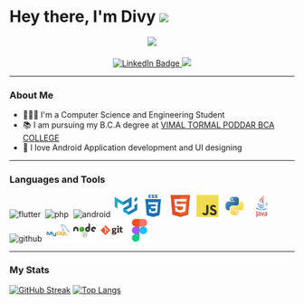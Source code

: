 ### <h1>Hey there, I'm Divy <img src="https://media.giphy.com/media/hvRJCLFzcasrR4ia7z/giphy.gif" width="30px"/></h1>
<div id="header" align="center">
  <img src="https://media.giphy.com/media/HEPwfdu6T6svpPE1eN/giphy.gif" width="240"/>
</div>
<br/>
<div id="badges" align="center">
  <a href="https://www.linkedin.com/in/divy-shah-36a533239/">
    <img src="https://img.shields.io/badge/LinkedIn-blue?style=for-the-badge&logo=linkedin&logoColor=white" alt="LinkedIn Badge"/>
  </a>
  <a href="https://instagram.com/divyshah2266?igshid=YzAwZjE1ZTI0Zg==">
    <img src="https://img.shields.io/badge/Instagram-%23E4405F.svg?style=for-the-badge&logo=Instagram&logoColor=white"/>
  </a>
<!--   <a href="https://open.spotify.com/user/14ptdiqc63emp5ddhjhl00zhr">
    <img src="https://img.shields.io/badge/Spotify-green?style=for-the-badge&logo=spotify&logoColor=white" alt="Spotify Badge"/>
  </a> -->
</div>

---

### About Me
- 👨🏼‍💻 I'm a Computer Science and Engineering Student
- 📚 I am pursuing my B.C.A degree at [VIMAL TORMAL PODDAR BCA COLLEGE](https://vtpoddar.com/)
- 👻 I love Android Application development and UI designing

---

### Languages and Tools
<div>
  <img src="https://cdn.jsdelivr.net/gh/devicons/devicon/icons/flutter/flutter-original.svg" title="flutter" alt="flutter" width="40" height="40"/>&nbsp;
  <img src="https://cdn.jsdelivr.net/gh/devicons/devicon/icons/php/php-plain.svg" title="php" alt="php" width="40" height="40"/>&nbsp;
  <img src="https://cdn.jsdelivr.net/gh/devicons/devicon/icons/android/android-plain.svg" title="android" alt="android" width="40" height="40"/>&nbsp;
  <img src="https://github.com/devicons/devicon/blob/master/icons/materialui/materialui-original.svg" title="Material UI" alt="Material UI" width="40" height="40"/>&nbsp;
  <img src="https://github.com/devicons/devicon/blob/master/icons/css3/css3-plain-wordmark.svg"  title="CSS3" alt="CSS" width="40" height="40"/>&nbsp;
  <img src="https://github.com/devicons/devicon/blob/master/icons/html5/html5-original.svg" title="HTML5" alt="HTML" width="40" height="40"/>&nbsp;
  <img src="https://github.com/devicons/devicon/blob/master/icons/javascript/javascript-original.svg" title="JavaScript" alt="JavaScript" width="40" height="40"/>&nbsp; 
  <img src="https://github.com/devicons/devicon/blob/master/icons/python/python-original.svg" title="python" alt="python" width="40" height="40"/>&nbsp; 
  <img src="https://github.com/devicons/devicon/blob/master/icons/java/java-original-wordmark.svg" title="Java" alt="Java" width="40" height="40"/>&nbsp;
  <img src="https://cdn.jsdelivr.net/gh/devicons/devicon/icons/github/github-original.svg" title="github"  alt="github" width="40" height="40" />&nbsp;
  <img src="https://github.com/devicons/devicon/blob/master/icons/mysql/mysql-original-wordmark.svg" title="MySQL"  alt="MySQL" width="40" height="40"/>&nbsp;
  <img src="https://github.com/devicons/devicon/blob/master/icons/nodejs/nodejs-original-wordmark.svg" title="NodeJS" alt="NodeJS" width="40" height="40"/>&nbsp;
  <img src="https://github.com/devicons/devicon/blob/master/icons/git/git-original-wordmark.svg" title="Git" **alt="Git" width="40" height="40"/>&nbsp; 
  <img src="https://github.com/devicons/devicon/blob/master/icons/figma/figma-original.svg" title="figma" **alt="figma" width="40" height="40"/>&nbsp; 
</div>

---

### My Stats
<div>
  
<!-- [![GitHub Streak](http://github-readme-streak-stats.herokuapp.com?user=mrDivyshah&theme=dark)](https://git.io/streak-stats) -->
  <a href="https://git.io/streak-stats"><img src="https://streak-stats.demolab.com?user=mrDivyshah&theme=transparent&hide_border=true&border_radius=5.2&card_width=997" alt="GitHub Streak" /></a>
  [![Top Langs](https://github-readme-stats.vercel.app/api/top-langs/?username=mrDivyshah&layout=compact&theme=vision-friendly-dark)](https://github.com/anuraghazra/github-readme-stats)
</div>
